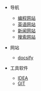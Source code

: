 * 导航
  * [编程网站](pages/Navigation/Program/Index.md)
  * [英语网站](pages/Navigation/Egnlish/Index.md)
  * [新闻网站](pages/Navigation/News/Index.md)
  * [搜索网站](pages/Navigation/Search/Index.md)


* 网站
  * [docsify](pages/Website/docsify/docsify-deploy/README.md)



* 工具软件
  * [IDEA](pages/Tools/IDEA/Index.md)
  * [GIT](pages/Tools/Git/Index.md)
